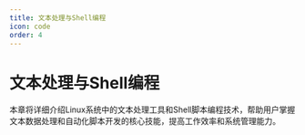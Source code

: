 ```yaml
---
title: 文本处理与Shell编程
icon: code
order: 4
---
```


# 文本处理与Shell编程

本章将详细介绍Linux系统中的文本处理工具和Shell脚本编程技术，帮助用户掌握文本数据处理和自动化脚本开发的核心技能，提高工作效率和系统管理能力。
